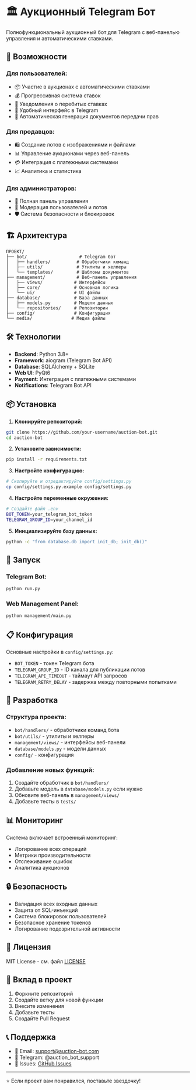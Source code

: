 # 🏛️ Аукционный Telegram Бот

Полнофункциональный аукционный бот для Telegram с веб-панелью управления и автоматическими ставками.

## 🚀 Возможности

### Для пользователей:

- 📦 Участие в аукционах с автоматическими ставками
- 💰 Прогрессивная система ставок
- 🔔 Уведомления о перебитых ставках
- 📱 Удобный интерфейс в Telegram
- 📄 Автоматическая генерация документов передачи прав

### Для продавцов:

- 🛍️ Создание лотов с изображениями и файлами
- 📊 Управление аукционами через веб-панель
- 💳 Интеграция с платежными системами
- 📈 Аналитика и статистика

### Для администраторов:

- 🔧 Полная панель управления
- 👥 Модерация пользователей и лотов
- 🛡️ Система безопасности и блокировок

## 🏗️ Архитектура

```
ПРОЕКТ/
├── bot/                    # Telegram бот
│   ├── handlers/          # Обработчики команд
│   ├── utils/             # Утилиты и хелперы
│   └── templates/         # Шаблоны документов
├── management/            # Веб-панель управления
│   ├── views/            # Интерфейсы
│   ├── core/             # Основная логика
│   └── ui/               # UI файлы
├── database/             # База данных
│   ├── models.py         # Модели данных
│   └── repositories/     # Репозитории
├── config/               # Конфигурация
└── media/               # Медиа файлы
```

## 🛠️ Технологии

- **Backend**: Python 3.8+
- **Framework**: aiogram (Telegram Bot API)
- **Database**: SQLAlchemy + SQLite
- **Web UI**: PyQt6
- **Payment**: Интеграция с платежными системами
- **Notifications**: Telegram Bot API

## 📦 Установка

1. **Клонируйте репозиторий:**

```bash
git clone https://github.com/your-username/auction-bot.git
cd auction-bot
```

2. **Установите зависимости:**

```bash
pip install -r requirements.txt
```

3. **Настройте конфигурацию:**

```bash
# Скопируйте и отредактируйте config/settings.py
cp config/settings.py.example config/settings.py
```

4. **Настройте переменные окружения:**

```bash
# Создайте файл .env
BOT_TOKEN=your_telegram_bot_token
TELEGRAM_GROUP_ID=your_channel_id
```

5. **Инициализируйте базу данных:**

```bash
python -c "from database.db import init_db; init_db()"
```

## 🚀 Запуск

### Telegram Bot:

```bash
python run.py
```

### Web Management Panel:

```bash
python management/main.py
```

## 📋 Конфигурация

Основные настройки в `config/settings.py`:

- `BOT_TOKEN` - токен Telegram бота
- `TELEGRAM_GROUP_ID` - ID канала для публикации лотов
- `TELEGRAM_API_TIMEOUT` - таймаут API запросов
- `TELEGRAM_RETRY_DELAY` - задержка между повторными попытками

## 🔧 Разработка

### Структура проекта:

- `bot/handlers/` - обработчики команд бота
- `bot/utils/` - утилиты и хелперы
- `management/views/` - интерфейсы веб-панели
- `database/models.py` - модели данных
- `config/` - конфигурация

### Добавление новых функций:

1. Создайте обработчик в `bot/handlers/`
2. Добавьте модель в `database/models.py` если нужно
3. Обновите веб-панель в `management/views/`
4. Добавьте тесты в `tests/`

## 📊 Мониторинг

Система включает встроенный мониторинг:

- Логирование всех операций
- Метрики производительности
- Отслеживание ошибок
- Аналитика аукционов

## 🔒 Безопасность

- Валидация всех входных данных
- Защита от SQL-инъекций
- Система блокировок пользователей
- Безопасное хранение токенов
- Логирование подозрительной активности

## 📝 Лицензия

MIT License - см. файл [LICENSE](LICENSE)

## 🤝 Вклад в проект

1. Форкните репозиторий
2. Создайте ветку для новой функции
3. Внесите изменения
4. Добавьте тесты
5. Создайте Pull Request

## 📞 Поддержка

- 📧 Email: support@auction-bot.com
- 💬 Telegram: @auction_bot_support
- 🐛 Issues: [GitHub Issues](https://github.com/your-username/auction-bot/issues)

---

⭐ Если проект вам понравился, поставьте звездочку!

